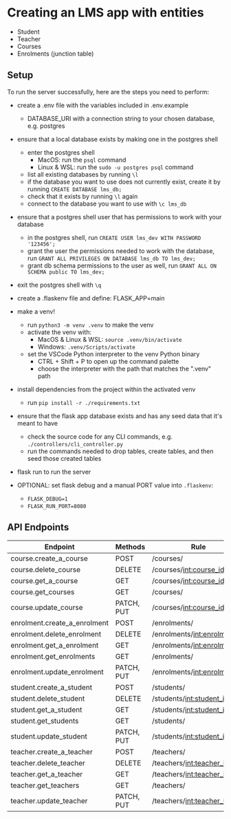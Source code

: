 # Creating an LMS app with entities
- Student
- Teacher
- Courses
- Enrolments (junction table)

## Setup

To run the server successfully, here are the steps you need to perform:
- create a .env file with the variables included in .env.example
	- DATABASE_URI with a connection string to your chosen database, e.g. postgres

- ensure that a local database exists by making one in the postgres shell
	- enter the postgres shell
		- MacOS: run the `psql` command
		- Linux & WSL: run the `sudo -u postgres psql` command 
	- list all existing databases by running `\l`
	- if the database you want to use does not currently exist, create it by running `CREATE DATABASE lms_db;`
	- check that it exists by running `\l` again
	- connect to the database you want to use with `\c lms_db`
- ensure that a postgres shell user that has permissions to work with your database 
	- in the postgres shell, run `CREATE USER lms_dev WITH PASSWORD '123456';`
	- grant the user the permissions needed to work with the database, run `GRANT ALL PRIVILEGES ON DATABASE lms_db TO lms_dev;`
	- grant db schema permissions to the user as well, run `GRANT ALL ON SCHEMA public TO lms_dev;`
- exit the postgres shell with `\q`


- create a .flaskenv file and define: FLASK_APP=main 

- make a venv!
	- run `python3 -m venv .venv` to make the venv
	- activate the venv with:
		- MacOS & Linux & WSL: `source .venv/bin/activate`
		- Windows: `.venv/Scripts/activate`
	- set the VSCode Python interpreter to the venv Python binary
		- CTRL + Shift + P to open up the command palette 
		- choose the interpreter with the path that matches the ".venv" path

- install dependencies from the project within the activated venv
	- run `pip install -r ./requirements.txt`

- ensure that the flask app database exists and has any seed data that it's meant to have
	- check the source code for any CLI commands, e.g. `./controllers/cli_controller.py`
	- run the commands needed to drop tables, create tables, and then seed those created tables

- flask run to run the server

- OPTIONAL: set flask debug and a manual PORT value into `.flaskenv`:
	- `FLASK_DEBUG=1`
	- `FLASK_RUN_PORT=8080`

## API Endpoints

Endpoint                     | Methods    | Rule                          
---------------------------- | ---------- | ------------------------------
course.create_a_course       | POST       | /courses/                     
course.delete_course         | DELETE     | /courses/<int:course_id>      
course.get_a_course          | GET        | /courses/<int:course_id>      
course.get_courses           | GET        | /courses/                     
course.update_course         | PATCH, PUT | /courses/<int:course_id>      
enrolment.create_a_enrolment | POST       | /enrolments/                  
enrolment.delete_enrolment   | DELETE     | /enrolments/<int:enrolment_id>
enrolment.get_a_enrolment    | GET        | /enrolments/<int:enrolment_id>
enrolment.get_enrolments     | GET        | /enrolments/                  
enrolment.update_enrolment   | PATCH, PUT | /enrolments/<int:enrolment_id>
student.create_a_student     | POST       | /students/                    
student.delete_student       | DELETE     | /students/<int:student_id>    
student.get_a_student        | GET        | /students/<int:student_id>    
student.get_students         | GET        | /students/                    
student.update_student       | PATCH, PUT | /students/<int:student_id>    
teacher.create_a_teacher     | POST       | /teachers/                    
teacher.delete_teacher       | DELETE     | /teachers/<int:teacher_id>    
teacher.get_a_teacher        | GET        | /teachers/<int:teacher_id>    
teacher.get_teachers         | GET        | /teachers/                    
teacher.update_teacher       | PATCH, PUT | /teachers/<int:teacher_id> 












